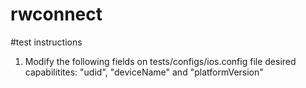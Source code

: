 # rwconnect


#test instructions
1. Modify the following fields on tests/configs/ios.config file desired capabilitites: "udid", "deviceName" and "platformVersion"